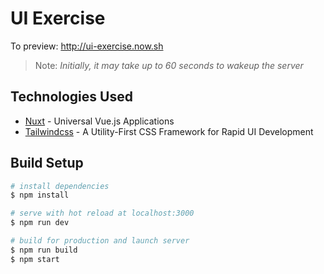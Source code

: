 # UI Exercise

To preview: http://ui-exercise.now.sh

> Note: _Initially, it may take up to 60 seconds to wakeup the server_

## Technologies Used

- [Nuxt](https://nuxtjs.org/) - Universal Vue.js Applications
- [Tailwindcss](https://tailwindcss.com/) - A Utility-First CSS Framework
for Rapid UI Development

## Build Setup

``` bash
# install dependencies
$ npm install

# serve with hot reload at localhost:3000
$ npm run dev

# build for production and launch server
$ npm run build
$ npm start
```
